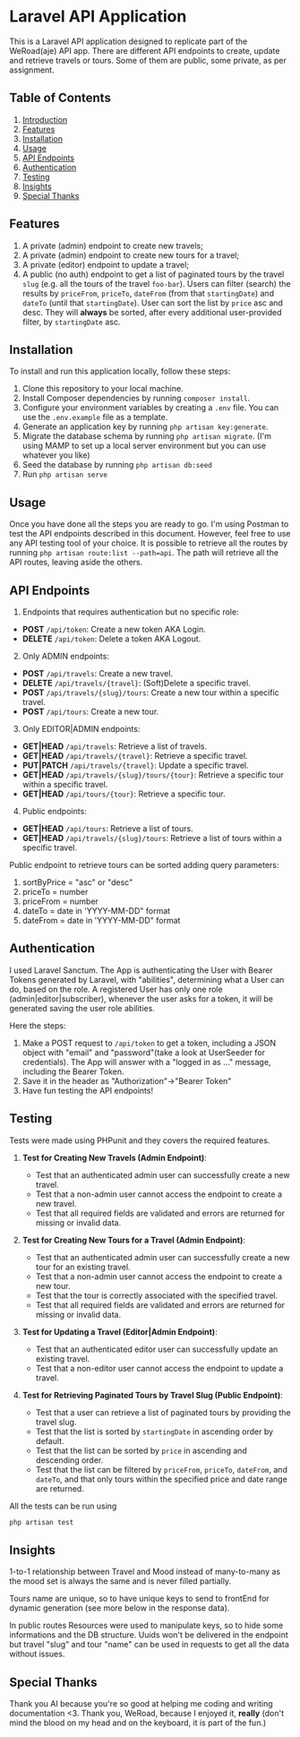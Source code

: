 # Laravel API Application

This is a Laravel API application designed to replicate part of the WeRoad(aje) API app. There are different API endpoints to create, update and retrieve travels or tours. Some of them are public, some private, as per assignment.

## Table of Contents

1. [Introduction](#introduction)
2. [Features](#features)
3. [Installation](#installation)
4. [Usage](#usage)
5. [API Endpoints](#api-endpoints)
6. [Authentication](#authentication)
7. [Testing](#testing)
8. [Insights](#insights)
9. [Special Thanks](#special-thanks)

## Features

1. A private (admin) endpoint to create new travels;
2. A private (admin) endpoint to create new tours for a travel;
3. A private (editor) endpoint to update a travel;
4. A public (no auth) endpoint to get a list of paginated tours by the travel `slug` (e.g. all the tours of the travel `foo-bar`). Users can filter (search) the results by `priceFrom`, `priceTo`, `dateFrom` (from that `startingDate`) and `dateTo` (until that `startingDate`). User can sort the list by `price` asc and desc. They will **always** be sorted, after every additional user-provided filter, by `startingDate` asc.

## Installation

To install and run this application locally, follow these steps:

1. Clone this repository to your local machine.
2. Install Composer dependencies by running `composer install`.
3. Configure your environment variables by creating a `.env` file. You can use the `.env.example` file as a template.
4. Generate an application key by running `php artisan key:generate`.
5. Migrate the database schema by running `php artisan migrate`. (I'm using MAMP to set up a local server environment but you can use whatever you like)
6. Seed the database by running `php artisan db:seed`
7. Run `php artisan serve`


## Usage

Once you have done all the steps you are ready to go. I'm using Postman to test the API endpoints described in this document. However, feel free to use any API testing tool of your choice.
It is possible to retrieve all the routes by running `php artisan route:list --path=api`. The path will retrieve all the API routes, leaving aside the others.

## API Endpoints

1. Endpoints that requires authentication but no specific role:

- **POST** `/api/token`: Create a new token AKA Login.
- **DELETE** `/api/token`: Delete a token AKA Logout.

2. Only ADMIN endpoints:

- **POST** `/api/travels`: Create a new travel.
- **DELETE** `/api/travels/{travel}`: (Soft)Delete a specific travel.
- **POST** `/api/travels/{slug}/tours`: Create a new tour within a specific travel. 
- **POST** `/api/tours`: Create a new tour.

3. Only EDITOR|ADMIN endpoints:

- **GET|HEAD** `/api/travels`: Retrieve a list of travels.
- **GET|HEAD** `/api/travels/{travel}`: Retrieve a specific travel.
- **PUT|PATCH** `/api/travels/{travel}`: Update a specific travel.
- **GET|HEAD** `/api/travels/{slug}/tours/{tour}`: Retrieve a specific tour within a specific travel.
- **GET|HEAD** `/api/tours/{tour}`: Retrieve a specific tour.

4. Public endpoints:

- **GET|HEAD** `/api/tours`: Retrieve a list of tours.
- **GET|HEAD** `/api/travels/{slug}/tours`: Retrieve a list of tours within a specific travel.

Public endpoint to retrieve tours can be sorted adding query parameters:
1. sortByPrice = "asc" or "desc"
2. priceTo = number
3. priceFrom = number
4. dateTo = date in 'YYYY-MM-DD" format
5. dateFrom = date in 'YYYY-MM-DD" format

## Authentication

I used Laravel Sanctum. The App is authenticating the User with Bearer Tokens generated by Laravel, with "abilities", determining what a User can do, based on the role.
A registered User has only one role (admin|editor|subscriber), whenever the user asks for a token, it will be generated saving the user role abilities.

Here the steps:
1. Make a POST request to `/api/token` to get a token, including a JSON object with "email" and "password"(take a look at UserSeeder for credentials). The App will answer with a "logged in as ..." message, including the Bearer Token.
2. Save it in the header as "Authorization"->"Bearer Token"
3. Have fun testing the API endpoints!

## Testing

Tests were made using PHPunit and they covers the required features.

1. **Test for Creating New Travels (Admin Endpoint)**:
   - Test that an authenticated admin user can successfully create a new travel.
   - Test that a non-admin user cannot access the endpoint to create a new travel.
   - Test that all required fields are validated and errors are returned for missing or invalid data.

2. **Test for Creating New Tours for a Travel (Admin Endpoint)**:
   - Test that an authenticated admin user can successfully create a new tour for an existing travel.
   - Test that a non-admin user cannot access the endpoint to create a new tour.
   - Test that the tour is correctly associated with the specified travel.
   - Test that all required fields are validated and errors are returned for missing or invalid data.

3. **Test for Updating a Travel (Editor|Admin Endpoint)**:
   - Test that an authenticated editor user can successfully update an existing travel.
   - Test that a non-editor user cannot access the endpoint to update a travel.

4. **Test for Retrieving Paginated Tours by Travel Slug (Public Endpoint)**:
   - Test that a user can retrieve a list of paginated tours by providing the travel slug.
   - Test that the list is sorted by `startingDate` in ascending order by default.
   - Test that the list can be sorted by `price` in ascending and descending order.
   - Test that the list can be filtered by `priceFrom`, `priceTo`, `dateFrom`, and `dateTo`, and that only tours within the specified price and date range are returned.

All the tests can be run using

```bash
php artisan test
```

## Insights

1-to-1 relationship between Travel and Mood instead of many-to-many as the mood set is always the same and is never filled partially.

Tours name are unique, so to have unique keys to send to frontEnd for dynamic generation (see more below in the response data).

In public routes Resources were used to manipulate keys, so to hide some informations and the DB structure. Uuids won't be delivered in the endpoint but travel "slug" and tour "name" can be used in requests to get all the data without issues.

## Special Thanks

Thank you AI because you're so good at helping me coding and writing documentation <3.
Thank you, WeRoad, because I enjoyed it, **really** (don't mind the blood on my head and on the keyboard, it is part of the fun.)
